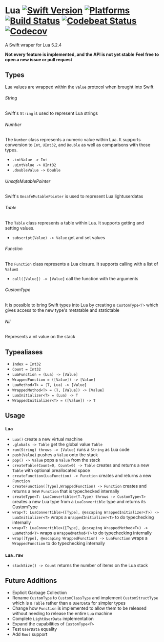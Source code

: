 Lua [![Swift Version](https://img.shields.io/badge/Swift-3.1-orange.svg)](https://swift.org/download/#releases) [![Platforms](https://img.shields.io/badge/Platforms-macOS%20|%20Linux-lightgray.svg)](https://swift.org/download/#releases) [![Build Status](https://travis-ci.org/DavidSkrundz/Lua.svg?branch=master)](https://travis-ci.org/DavidSkrundz/Lua) [![Codebeat Status](https://codecov.io/gh/DavidSkrundz/Lua/branch/master/graph/badge.svg)](https://codecov.io/gh/DavidSkrundz/Lua) [![Codecov](https://codebeat.co/badges/110e6b2f-aa30-4930-b86f-c9408ecac05e)](https://codebeat.co/projects/github-com-davidskrundz-lua-master)
===

A Swift wraper for Lua 5.2.4

**Not every feature is implemented, and the API is not yet stable**
**Feel free to open a new issue or pull request**

Types
-----

Lua values are wrapped within the `Value` protocol when brought into Swift

###### String
Swift's `String` is used to represent Lua strings

###### Number
The `Number` class represents a numeric value within Lua.  It supports conversion to `Int`, `UInt32`, and `Double` as well as comparisons with those types.

- `.intValue -> Int`
- `.uintValue -> UInt32`
- `.doubleValue -> Double`

###### UnsafeMutablePointer
Swift's `UnsafeMutablePointer` is used to represent Lua lightuserdatas

###### Table
The `Table` class represents a table within Lua.  It supports getting and setting values.

- `subscript(Value) -> Value` get and set values

###### Function
The `Function` class represents a Lua closure.  It supports calling with a list of `Value`s

- `call([Value]) -> [Value]` call the function with the arguments

###### CustomType<T>
It is possible to bring Swift types into Lua by creating a `CustomType<T>` which gives access to the new type's metatable and statictable

###### Nil
Represents a nil value on the stack


Typealiases
-----------

- `Index = Int32`
- `Count = Int32`
- `LuaFunction = (Lua) -> [Value]`
- `WrappedFunction = ([Value]) -> [Value]`
- `LuaMethod<T> = (T, Lua) -> [Value]`
- `WrappedMethod<T> = (T, [Value]) -> [Value]`
- `LuaInitializer<T> = (Lua) -> T`
- `WrappedInitializer<T> = ([Value]) -> T`


Usage
-----

### `Lua`

- `Lua()` create a new virtual machine
- `.globals -> Table` get the global value `Table`
- `run(String) throws -> [Value]` runs a `String` as Lua code
- `push(Value)` pushes a `Value` onto the stack
- `pop() -> Value` pops a `Value` from the stack
- `createTable(Count=0, Count=0) -> Table` creates and returns a new `Table` with optional preallocated space
- `createFunction(LuaFunction) -> Function` creates and returns a new `Function`
- `createFunction([Type],WrappedFunction) -> Function` creates and returns a new `Function` that is typechecked internally
- `createType<T: LuaConvertible>(T.Type) throws -> CustomType<T>` creates a new Lua type from a `LuaConvertible` type and returns its CustomType<T>
- `wrap<T: LuaConvertible>([Type], @escaping WrappedInitializer<T>) -> LuaInitializer<T>` wraps a `WrappedInitializer<T>` to do typechecking internally 
- `wrap<T: LuaConvertible>([Type], @escaping WrappedMethod<T>) -> LuaMethod<T>` wraps a `WrappedMethod<T>` to do typechecking internally
- `wrap([Type], @escaping WrappedFunction) -> LuaFunction` wraps a `WrappedFunction` to do typechecking internally


### `Lua.raw`

- `stackSize() -> Count` returns the number of items on the Lua stack


Future Additions
----------------

- Explicit Garbage Collection
- Rename `CustomType` to `CustomClassType` and implement `CustomStructType` which is a `Table` rather than a `UserData` for simpler types
- Change how `Function` is implemented to allow them to be released without needing to release the entire `Lua` machine
- Complete `LightUserData` implementation
- Expand the capabilities of `CustomType<T>`
- Test `UserData` equality
- Add `Bool` support
